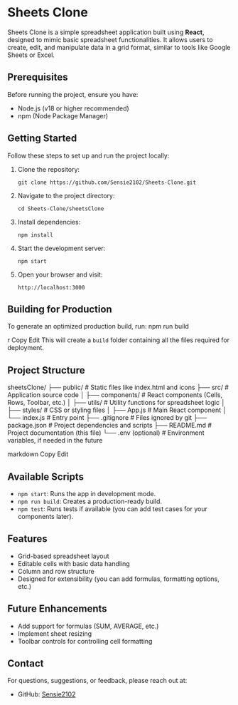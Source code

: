 # Sheets Clone

Sheets Clone is a simple spreadsheet application built using **React**, designed to mimic basic spreadsheet functionalities. It allows users to create, edit, and manipulate data in a grid format, similar to tools like Google Sheets or Excel.

## Prerequisites

Before running the project, ensure you have:

- Node.js (v18 or higher recommended)
- npm (Node Package Manager)

## Getting Started

Follow these steps to set up and run the project locally:

1. Clone the repository:
   ```
   git clone https://github.com/Sensie2102/Sheets-Clone.git
   ```
2. Navigate to the project directory:
   ```
   cd Sheets-Clone/sheetsClone
   ```
3. Install dependencies:
   ```
   npm install
   ```
4. Start the development server:
   ```
   npm start
   ```
5. Open your browser and visit:
   ```
   http://localhost:3000
   ```

## Building for Production

To generate an optimized production build, run:
npm run build

r
Copy
Edit
This will create a `build` folder containing all the files required for deployment.

## Project Structure

sheetsClone/ ├── public/ # Static files like index.html and icons ├── src/ # Application source code │ ├── components/ # React components (Cells, Rows, Toolbar, etc.) │ ├── utils/ # Utility functions for spreadsheet logic │ ├── styles/ # CSS or styling files │ ├── App.js # Main React component │ └── index.js # Entry point ├── .gitignore # Files ignored by git ├── package.json # Project dependencies and scripts ├── README.md # Project documentation (this file) └── .env (optional) # Environment variables, if needed in the future

markdown
Copy
Edit

## Available Scripts

- `npm start`: Runs the app in development mode.
- `npm run build`: Creates a production-ready build.
- `npm test`: Runs tests if available (you can add test cases for your components later).

## Features

- Grid-based spreadsheet layout
- Editable cells with basic data handling
- Column and row structure
- Designed for extensibility (you can add formulas, formatting options, etc.)

## Future Enhancements

- Add support for formulas (SUM, AVERAGE, etc.)
- Implement sheet resizing
- Toolbar controls for controlling cell formatting

## Contact

For questions, suggestions, or feedback, please reach out at:

- GitHub: [Sensie2102](https://github.com/Sensie2102)
